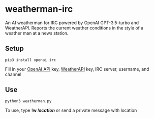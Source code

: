# weatherman-irc

An AI weatherman for IRC powered by OpenAI GPT-3.5-turbo and WeatherAPI.  Reports the current weather conditions in the style of a weather man at a news station.

## Setup
```
pip3 install openai irc
```
Fill in your [OpenAI API](https://platform.openai.com/signup) key, [WeatherAPI](https://www.weatherapi.com/my/) key, IRC server, username, and channel

## Use
```
python3 weatherman.py
```

To use, type **!w _location_** or send a private message with location
